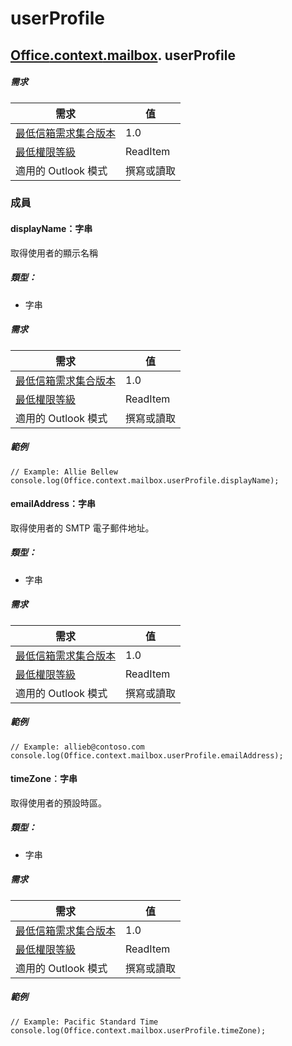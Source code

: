 

# <a name="userprofile"></a>userProfile

## [Office](Office.md)[.context](Office.context.md)[.mailbox](Office.context.mailbox.md). userProfile

##### <a name="requirements"></a>需求

|需求| 值|
|---|---|
|[最低信箱需求集合版本](../tutorial-api-requirement-sets.md)| 1.0|
|[最低權限等級](../../../docs/outlook/understanding-outlook-add-in-permissions.md)| ReadItem|
|適用的 Outlook 模式| 撰寫或讀取|

### <a name="members"></a>成員

####  <a name="displayname-:string"></a>displayName：字串

取得使用者的顯示名稱

##### <a name="type:"></a>類型：

*   字串

##### <a name="requirements"></a>需求

|需求| 值|
|---|---|
|[最低信箱需求集合版本](../tutorial-api-requirement-sets.md)| 1.0|
|[最低權限等級](../../../docs/outlook/understanding-outlook-add-in-permissions.md)| ReadItem|
|適用的 Outlook 模式| 撰寫或讀取|

##### <a name="example"></a>範例

```
// Example: Allie Bellew
console.log(Office.context.mailbox.userProfile.displayName);
```

####  <a name="emailaddress-:string"></a>emailAddress：字串

取得使用者的 SMTP 電子郵件地址。

##### <a name="type:"></a>類型：

*   字串

##### <a name="requirements"></a>需求

|需求| 值|
|---|---|
|[最低信箱需求集合版本](../tutorial-api-requirement-sets.md)| 1.0|
|[最低權限等級](../../../docs/outlook/understanding-outlook-add-in-permissions.md)| ReadItem|
|適用的 Outlook 模式| 撰寫或讀取|

##### <a name="example"></a>範例

```
// Example: allieb@contoso.com
console.log(Office.context.mailbox.userProfile.emailAddress);
```

####  <a name="timezone-:string"></a>timeZone︰字串

取得使用者的預設時區。

##### <a name="type:"></a>類型：

*   字串

##### <a name="requirements"></a>需求

|需求| 值|
|---|---|
|[最低信箱需求集合版本](../tutorial-api-requirement-sets.md)| 1.0|
|[最低權限等級](../../../docs/outlook/understanding-outlook-add-in-permissions.md)| ReadItem|
|適用的 Outlook 模式| 撰寫或讀取|

##### <a name="example"></a>範例

```
// Example: Pacific Standard Time
console.log(Office.context.mailbox.userProfile.timeZone);
```